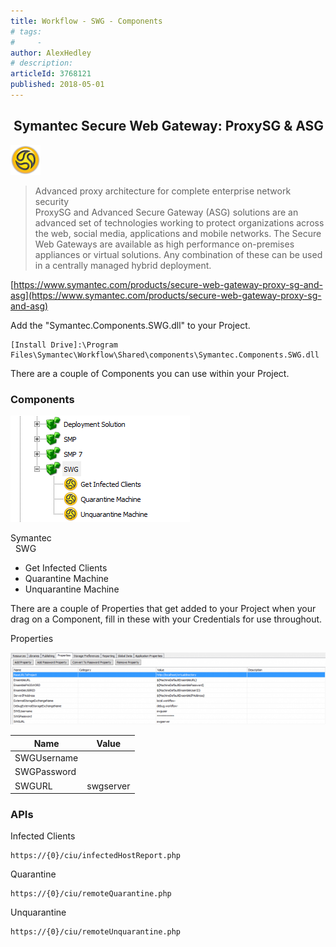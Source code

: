 ```yaml
---
title: Workflow - SWG - Components
# tags:
#     - 
author: AlexHedley
# description: 
articleId: 3768121
published: 2018-05-01
---
```


##  Symantec Secure Web Gateway: ProxySG & ASG
  
![Quarantine Machine](images\QuarantineMachine.png)

> Advanced proxy architecture for complete enterprise network security  
> 	ProxySG and Advanced Secure Gateway (ASG) solutions are an advanced set of technologies working to protect organizations across the web, social media, applications and mobile networks. The Secure Web Gateways are available as high performance on-premises appliances or virtual solutions. Any combination of these can be used in a centrally managed hybrid deployment.

[https://www.symantec.com/products/secure-web-gateway-proxy-sg-and-asg](https://www.symantec.com/products/secure-web-gateway-proxy-sg-and-asg)

Add the "Symantec.Components.SWG.dll" to your Project.

    [Install Drive]:\Program Files\Symantec\Workflow\Shared\components\Symantec.Components.SWG.dll

There are a couple of Components you can use within your Project.
  
### Components
  
![Workflow_SWG_Components](images\Workflow_SWG_Components.png)
  
Symantec  
  SWG
  
- Get Infected Clients
- Quarantine Machine
- Unquarantine Machine

There are a couple of Properties that get added to your Project when your drag on a Component, fill in these with your Credentials for use throughout.
  
Properties
  
![Workflow_SWG_Properties](images\Workflow_SWG_Properties.png)

| Name | Value |
| --- | --- |
| SWGUsername |  |
| SWGPassword |  |
| SWGURL | swgserver |

### APIs
  
Infected Clients

    https://{0}/ciu/infectedHostReport.php

Quarantine

    https://{0}/ciu/remoteQuarantine.php

Unquarantine

    https://{0}/ciu/remoteUnquarantine.php
